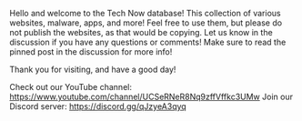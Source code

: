 Hello and welcome to the Tech Now database! This collection of various websites, malware, apps, and more! Feel free to use them, but please do not publish the websites, as that would be copying. 
Let us know in the discussion if you have any questions or comments!
Make sure to read the pinned post in the discussion for more info!

Thank you for visiting, and have a good day!

Check out our YouTube channel: https://www.youtube.com/channel/UCSeRNeR8Nq9zffVffkc3UMw
Join our Discord server: https://discord.gg/qJzyeA3qyq
